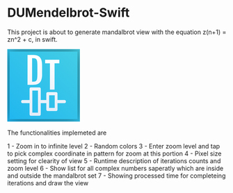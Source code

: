 # DUMendelbrot-Swift
This project is about to generate mandalbrot view with the equation z(n+1) = zn^2 + c, in swift.

![Screenshot](https://github.com/Dhaval1094/DTScrollableTabbar-Swift/blob/master/Screenshots/Logo/icon_logo.png)

The functionalities implemeted are 

1 - Zoom in to infinite level
2 - Random colors
3 - Enter zoom level and tap to pick complex coordinate in pattern for zoom at this portion
4 - Pixel size setting for clearity of view
5 - Runtime description of iterations counts and zoom level 
6 - Show list for all complex numbers saperatly which are inside and outside the mandalbrot set
7 - Showing processed time for completeing iterations and draw the view





